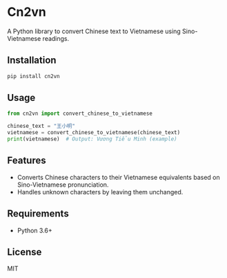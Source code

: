 # Cn2vn

A Python library to convert Chinese text to Vietnamese using Sino-Vietnamese readings.

## Installation

```bash
pip install cn2vn
```

## Usage

```python
from cn2vn import convert_chinese_to_vietnamese

chinese_text = "王小明"
vietnamese = convert_chinese_to_vietnamese(chinese_text)
print(vietnamese)  # Output: Vương Tiểu Minh (example)
```

## Features

- Converts Chinese characters to their Vietnamese equivalents based on Sino-Vietnamese pronunciation.
- Handles unknown characters by leaving them unchanged.

## Requirements

- Python 3.6+

## License

MIT